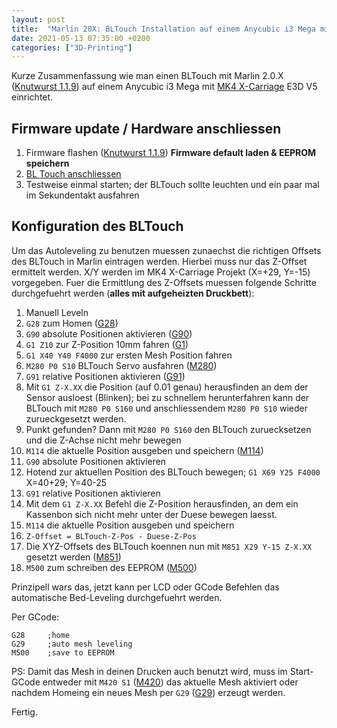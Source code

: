 ```yaml
---
layout: post
title:  "Marlin 20X: BLTouch Installation auf einem Anycubic i3 Mega mit MK4 X-Carriage E3D V5"
date: 2021-05-13 07:35:00 +0200
categories: ["3D-Printing"]
---
```

Kurze Zusammenfassung wie man einen BLTouch mit Marlin 2.0.X ([Knutwurst 1.1.9](https://github.com/knutwurst/Marlin-2-0-x-Anycubic-i3-MEGA-S)) auf einem Anycubic i3 Mega mit [MK4 X-Carriage](https://www.thingiverse.com/thing:3537449) E3D V5 einrichtet.

## Firmware update / Hardware anschliessen
1. Firmware flashen ([Knutwurst 1.1.9](https://github.com/knutwurst/Marlin-2-0-x-Anycubic-i3-MEGA-S)) **Firmware default laden & EEPROM speichern**
1. [BL Touch anschliessen](https://github.com/knutwurst/Marlin-2-0-x-Anycubic-i3-MEGA-S/wiki/BLTouch-Installation-(deutsch))
1. Testweise einmal starten; der BLTouch sollte leuchten und ein paar mal im Sekundentakt ausfahren

## Konfiguration des BLTouch
Um das Autoleveling zu benutzen muessen zunaechst die richtigen Offsets des BLTouch in Marlin eintragen werden. Hierbei muss nur das Z-Offset ermittelt werden. X/Y werden im MK4 X-Carriage Projekt (X=+29, Y=-15) vorgegeben. Fuer die Ermittlung des Z-Offsets muessen folgende Schritte durchgefuehrt werden (**alles mit aufgeheizten Druckbett**):

1. Manuell Leveln
1. `G28` zum Homen ([G28](https://marlinfw.org/docs/gcode/G028.html))
1. `G90` absolute Positionen aktivieren ([G90](https://marlinfw.org/docs/gcode/G090.html))
1. `G1 Z10` zur Z-Position 10mm fahren ([G1](https://marlinfw.org/docs/gcode/G000-G001.html))
1. `G1 X40 Y40 F4000` zur ersten Mesh Position fahren
1. `M280 P0 S10` BLTouch Servo ausfahren ([M280](https://marlinfw.org/docs/gcode/M280.html))
1. `G91` relative Positionen aktivieren ([G91](https://marlinfw.org/docs/gcode/G091.html))
1. Mit `G1 Z-X.XX` die Position (auf 0.01 genau) herausfinden an dem der Sensor ausloest (Blinken); bei zu schnellem herunterfahren kann der BLTouch mit `M280 P0 S160` und anschliessendem `M280 P0 S10` wieder zurueckgesetzt werden.
1. Punkt gefunden? Dann mit `M280 P0 S160` den BLTouch zuruecksetzen und die Z-Achse nicht mehr bewegen
1. `M114` die aktuelle Position ausgeben und speichern ([M114](https://marlinfw.org/docs/gcode/M114.html))
1. `G90` absolute Positionen aktivieren
1. Hotend zur aktuellen Position des BLTouch bewegen; `G1 X69 Y25 F4000` X=40+29; Y=40-25
1. `G91` relative Positionen aktivieren
1. Mit dem `G1 Z-X.XX` Befehl die Z-Position herausfinden, an dem ein Kassenbon sich nicht mehr unter der Duese bewegen laesst.
1. `M114` die aktuelle Position ausgeben und speichern
1. `Z-Offset = BLTouch-Z-Pos - Duese-Z-Pos`
1. Die XYZ-Offsets des BLTouch koennen nun mit `M851 X29 Y-15 Z-X.XX` gesetzt werden ([M851](https://marlinfw.org/docs/gcode/M851.html))
1. `M500` zum schreiben des EEPROM ([M500](https://marlinfw.org/docs/gcode/M500.html))

Prinzipell wars das, jetzt kann per LCD oder GCode Befehlen das automatische Bed-Leveling durchgefuehrt werden.

Per GCode:
```
G28     ;home
G29     ;auto mesh leveling
M500    ;save to EEPROM
```

PS: Damit das Mesh in deinen Drucken auch benutzt wird, muss im Start-GCode entweder mit `M420 S1` ([M420](https://marlinfw.org/docs/gcode/M420.html)) das aktuelle Mesh aktiviert oder nachdem Homeing ein neues Mesh per `G29` ([G29](https://marlinfw.org/docs/gcode/G029-abl-bilinear.html)) erzeugt werden. 

Fertig.